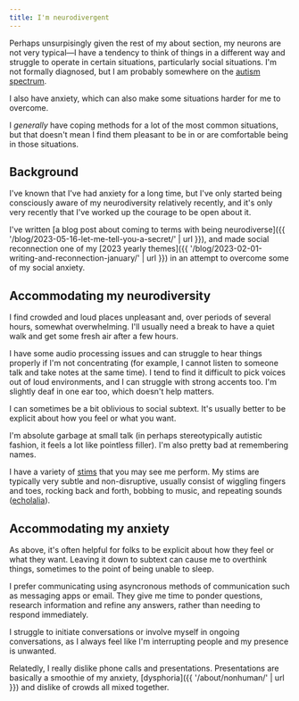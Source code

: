 ```yaml
---
title: I'm neurodivergent
---
```


Perhaps unsurpisingly given the rest of my about section, my neurons are not very typical—I have a tendency to think of things in a different way and struggle to operate in certain situations, particularly social situations. I'm not formally diagnosed, but I am probably somewhere on the [autism spectrum](https://en.wikipedia.org/wiki/Autism_spectrum).

I also have anxiety, which can also make some situations harder for me to overcome.

I _generally_ have coping methods for a lot of the most common situations, but that doesn't mean I find them pleasant to be in or are comfortable being in those situations.

## Background

I've known that I've had anxiety for a long time, but I've only started being consciously aware of my neurodiversity relatively recently, and it's only very recently that I've worked up the courage to be open about it.

I've written [a blog post about coming to terms with being neurodiverse]({{ '/blog/2023-05-16-let-me-tell-you-a-secret/' | url }}), and made social reconnection one of my [2023 yearly themes]({{ '/blog/2023-02-01-writing-and-reconnection-january/' | url }}) in an attempt to overcome some of my social anxiety.

## Accommodating my neurodiversity

I find crowded and loud places unpleasant and, over periods of several hours, somewhat overwhelming. I'll usually need a break to have a quiet walk and get some fresh air after a few hours.

I have some audio processing issues and can struggle to hear things properly if I'm not concentrating (for example, I cannot listen to someone talk and take notes at the same time). I tend to find it difficult to pick voices out of loud environments, and I can struggle with strong accents too. I'm slightly deaf in one ear too, which doesn't help matters.

I can sometimes be a bit oblivious to social subtext. It's usually better to be explicit about how you feel or what you want.

I'm absolute garbage at small talk (in perhaps stereotypically autistic fashion, it feels a lot like pointless filler). I'm also pretty bad at remembering names.

I have a variety of [stims](https://www.autism.org.uk/advice-and-guidance/topics/behaviour/stimming/all-audiences) that you may see me perform. My stims are typically very subtle and non-disruptive, usually consist of wiggling fingers and toes, rocking back and forth, bobbing to music, and repeating sounds ([echolalia](https://en.wikipedia.org/wiki/Echolalia)).

## Accommodating my anxiety

As above, it's often helpful for folks to be explicit about how they feel or what they want. Leaving it down to subtext can cause me to overthink things, sometimes to the point of being unable to sleep.

I prefer communicating using asyncronous methods of communication such as messaging apps or email. They give me time to ponder questions, research information and refine any answers, rather than needing to respond immediately.

I struggle to initiate conversations or involve myself in ongoing conversations, as I always feel like I'm interrupting people and my presence is unwanted.

Relatedly, I really dislike phone calls and presentations. Presentations are basically a smoothie of my anxiety, [dysphoria]({{ '/about/nonhuman/' | url }}) and dislike of crowds all mixed together.
